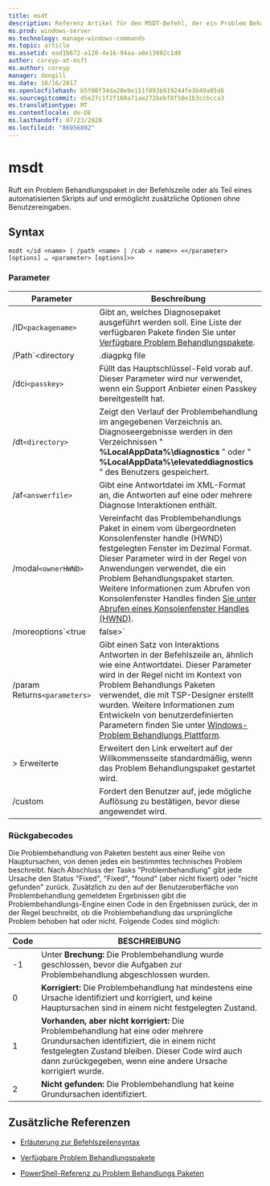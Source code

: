 ```yaml
---
title: msdt
description: Referenz Artikel für den MSDT-Befehl, der ein Problem Behandlungspaket in der Befehlszeile oder als Teil eines automatisierten Skripts aufruft und zusätzliche Optionen ohne Benutzereingaben ermöglicht.
ms.prod: windows-server
ms.technology: manage-windows-commands
ms.topic: article
ms.assetid: ead1b672-a120-4e16-94aa-a8e13602c1d0
author: coreyp-at-msft
ms.author: coreyp
manager: dongill
ms.date: 10/16/2017
ms.openlocfilehash: b5f00f34da20e9e151f093b919244fe3b49a85d6
ms.sourcegitcommit: d5e27c1f2f168a71ae272bebf8f50e1b3ccbcca3
ms.translationtype: MT
ms.contentlocale: de-DE
ms.lasthandoff: 07/23/2020
ms.locfileid: "86956892"
---
```

# <a name="msdt"></a>msdt

Ruft ein Problem Behandlungspaket in der Befehlszeile oder als Teil eines automatisierten Skripts auf und ermöglicht zusätzliche Optionen ohne Benutzereingaben.

## <a name="syntax"></a>Syntax

```
msdt </id <name> | /path <name> | /cab < name>> <</parameter> [options] … <parameter> [options]>>
```

### <a name="parameters"></a>Parameter

| Parameter | Beschreibung |
| --------- | ----------- |
| /ID`<packagename>` | Gibt an, welches Diagnosepaket ausgeführt werden soll. Eine Liste der verfügbaren Pakete finden Sie unter [Verfügbare Problem Behandlungspakete](/previous-versions/windows/it-pro/windows-server-2012-r2-and-2012/ee424379(v=ws.11)#available-troubleshooting-packs). |
| /Path`<directory|.diagpkg file|.diagcfg file>` | Gibt den vollständigen Pfad zu einem Diagnosepaket an. Wenn Sie ein Verzeichnis angeben, muss das Verzeichnis ein Diagnosepaket enthalten. Der **/path** -Parameter kann nicht in Verbindung mit den Parametern * */ID * *, **/DCI**oder **/CAB** verwendet werden. |                                                                                   |
| /dci`<passkey>` | Füllt das Hauptschlüssel-Feld vorab auf. Dieser Parameter wird nur verwendet, wenn ein Support Anbieter einen Passkey bereitgestellt hat. |
| /dt`<directory>` | Zeigt den Verlauf der Problembehandlung im angegebenen Verzeichnis an. Diagnoseergebnisse werden in den Verzeichnissen " **%LocalAppData%\diagnostics** " oder " **%LocalAppData%\elevateddiagnostics** " des Benutzers gespeichert. |
| /af`<answerfile>` | Gibt eine Antwortdatei im XML-Format an, die Antworten auf eine oder mehrere Diagnose Interaktionen enthält. |
| /modal`<ownerHWND>` | Vereinfacht das Problembehandlungs Paket in einem vom übergeordneten Konsolenfenster handle (HWND) festgelegten Fenster im Dezimal Format. Dieser Parameter wird in der Regel von Anwendungen verwendet, die ein Problem Behandlungspaket starten. Weitere Informationen zum Abrufen von Konsolenfenster Handles finden [Sie unter Abrufen eines Konsolenfenster Handles (HWND)](https://support.microsoft.com/help/124103/how-to-obtain-a-console-window-handle-hwnd). |
| /moreoptions`<true|false>` | Aktiviert (true) oder unterdrückt (false) der abschließende Fehler Behebungs Bildschirm, der fragt, ob der Benutzer zusätzliche Optionen untersuchen möchte. Dieser Parameter wird normalerweise verwendet, wenn das Problem Behandlungspaket von einer Problembehandlung gestartet wird, die nicht Teil des Betriebssystems ist. |
| /param Returns`<parameters>` | Gibt einen Satz von Interaktions Antworten in der Befehlszeile an, ähnlich wie eine Antwortdatei. Dieser Parameter wird in der Regel nicht im Kontext von Problem Behandlungs Paketen verwendet, die mit TSP-Designer erstellt wurden. Weitere Informationen zum Entwickeln von benutzerdefinierten Parametern finden Sie unter [Windows-Problem Behandlungs Plattform](/previous-versions/windows/desktop/wintt/windows-troubleshooting-toolkit-portal). |
| > Erweiterte | Erweitert den Link erweitert auf der Willkommensseite standardmäßig, wenn das Problem Behandlungspaket gestartet wird. |
| /custom | Fordert den Benutzer auf, jede mögliche Auflösung zu bestätigen, bevor diese angewendet wird. |

### <a name="return-codes"></a>Rückgabecodes

Die Problembehandlung von Paketen besteht aus einer Reihe von Hauptursachen, von denen jedes ein bestimmtes technisches Problem beschreibt. Nach Abschluss der Tasks "Problembehandlung" gibt jede Ursache den Status "Fixed", "Fixed", "found" (aber nicht fixiert) oder "nicht gefunden" zurück. Zusätzlich zu den auf der Benutzeroberfläche von Problembehandlung gemeldeten Ergebnissen gibt die Problembehandlungs-Engine einen Code in den Ergebnissen zurück, der in der Regel beschreibt, ob die Problembehandlung das ursprüngliche Problem behoben hat oder nicht. Folgende Codes sind möglich:

| Code | BESCHREIBUNG |
| ---- | ----------- |
| -1 | Unter **Brechung:** Die Problembehandlung wurde geschlossen, bevor die Aufgaben zur Problembehandlung abgeschlossen wurden. |
| 0 | **Korrigiert:** Die Problembehandlung hat mindestens eine Ursache identifiziert und korrigiert, und keine Hauptursachen sind in einem nicht festgelegten Zustand. |
| 1 | **Vorhanden, aber nicht korrigiert:** Die Problembehandlung hat eine oder mehrere Grundursachen identifiziert, die in einem nicht festgelegten Zustand bleiben. Dieser Code wird auch dann zurückgegeben, wenn eine andere Ursache korrigiert wurde. |
| 2 | **Nicht gefunden:** Die Problembehandlung hat keine Grundursachen identifiziert. |

## <a name="additional-references"></a>Zusätzliche Referenzen

- [Erläuterung zur Befehlszeilensyntax](command-line-syntax-key.md)

- [Verfügbare Problem Behandlungspakete](/previous-versions/windows/it-pro/windows-server-2012-r2-and-2012/ee424379(v=ws.11)#available-troubleshooting-packs)

- [PowerShell-Referenz zu Problem Behandlungs Paketen](/powershell/module/troubleshootingpack/?view=win10-ps)
